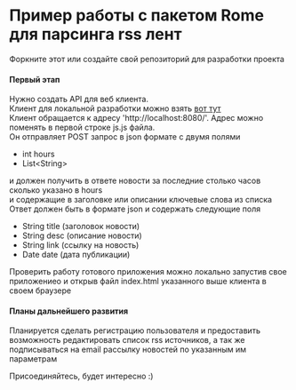 # Пример работы с пакетом Rome для парсинга rss лент  
Форкните этот или создайте свой репозиторий для разработки проекта  
#### Первый этап
Нужно создать API для веб клиента.  
Клиент для локальной разработки можно взять [вот тут](https://github.com/sergey-oreshkin/front-news-agregator)  
Клиент обращается к адресу 'http://localhost:8080/'. Адрес можно поменять в первой строке js.js файла.   
Он отправляет POST запрос в json формате с двумя полями
- int hours
- List\<String>  

и должен получить в ответе новости за последние столько часов сколько указано в hours  
и содержащие в заголовке или описании ключевые слова из списка  
Ответ должен быть в формате json и содержать следующие поля
- String title (заголовок новости)
- String desc (описание новости)
- String link (ссылку на новость)
- Date date (дата публикации)

Проверить работу готового приложения можно локально запустив свое приложениео 
и открыв файл index.html указанного выше клиента в своем браузере

#### Планы дальнейшего развития
Планируется сделать регистрацию пользователя и предоставить возможность 
редактировать список rss источников, а так же подписываться на email рассылку новостей по указанным им параметрам

Присоединяйтесь, будет интересно :)